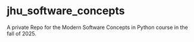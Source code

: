 # jhu_software_concepts
A private Repo for the Modern Software Concepts in Python course  in the fall of 2025.
